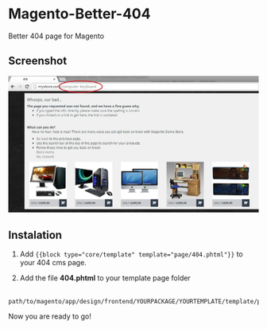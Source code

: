 Magento-Better-404
==================

Better 404 page for Magento

## Screenshot
![ScreenShot](https://raw.githubusercontent.com/blopa/Magento-Better-404/master/screenshot/screenshot.jpg)

## Instalation

1. Add ```{{block type="core/template" template="page/404.phtml"}}``` to your 404 cms page.

2. Add the file **404.phtml** to your template page folder 

```
    path/to/magento/app/design/frontend/YOURPACKAGE/YOURTEMPLATE/template/page/
```

Now you are ready to go!
